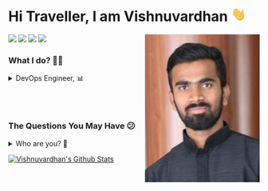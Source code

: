 

<h1>Hi Traveller, I am Vishnuvardhan <img src="https://raw.githubusercontent.com/ABSphreak/ABSphreak/master/gifs/Hi.gif" width="30px"></h1>
<img align='right' src="https://github.com/vishnu123sai/vishnu123sai/blob/master/vishnuvardhan_nayakam.jpg" width="230" />

<a href="https://www.linkedin.com/in/nayakamvishnuvardhan"><img src="https://github.com/ashutosh1919/ashutosh1919/blob/master/logos/linkedin.png" width="40" /></a>
<a href="https://github.com/vishnu123sai"><img src="https://github.com/vishnu123sai/vishnu123sai/blob/master/logos/github-logo.png" width="40" /></a>
<a href="mailto:vishnu123sai@gmail.com"><img src="https://github.com/ashutosh1919/ashutosh1919/blob/master/logos/google-plus.png" width="40" /></a>
<a href="https://www.instagram.com/nayakam_vishnu"><img src="https://github.com/ashutosh1919/ashutosh1919/blob/master/logos/instagram.png" width="40" /></a>

<h3>What I do? 👨‍💻</h3>
<details>
<summary>DevOps Engineer, 📊</summary>

  <summary>Associate Software Engineer at <a href="https://www.gspann.com/">Gspann Technologies</a> 🤖</summary>
  <ul>
    <li>Working on Cloud Based solutions using GCP.</li>
    <li>Working on containerization technologies like Kubernetes and Docker.</li>
  </ul>
</details>

<br><br>
<h3>The Questions You May Have 😕</h3>
<details>
  <summary>Who are you? 👨</summary>
  <pre>
  A passionate individual who always thrive to work on handling and creating resources for applications in cloud based systems.<br> Automating Routine tasks<br>
  My name describes my qualities,
  V: Vision
  I: Interested to Learn
  S: Sociable
  H: Hard working
  N: Nonnegative	
  U: Ultra-precise
  </pre>
</details>


[![Vishnuvardhan's Github Stats](https://github-readme-stats.vercel.app/api?username=vishnu123sai&show_icons=true&count_private=true)](https://github.com/ashutosh1919/github-readme-stats)
